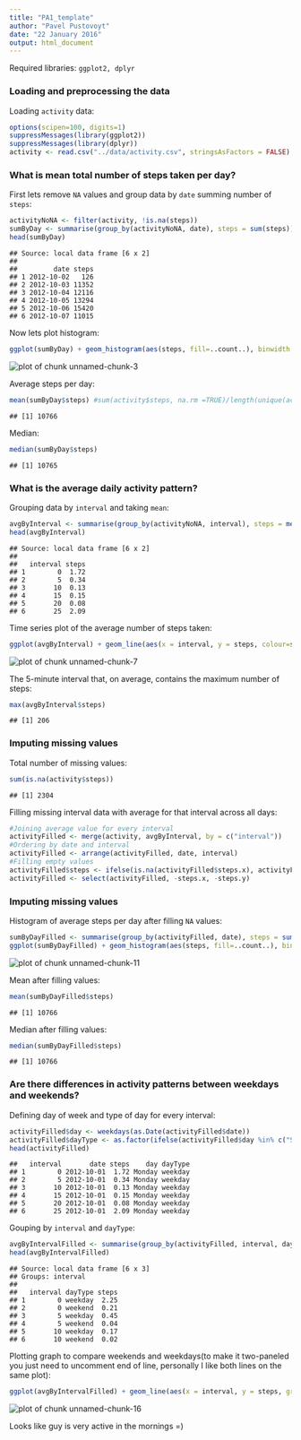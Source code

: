 ```yaml
---
title: "PA1_template"
author: "Pavel Pustovoyt"
date: "22 January 2016"
output: html_document
---
```


Required libraries: `ggplot2, dplyr`

### Loading and preprocessing the data

Loading `activity` data:


```r
options(scipen=100, digits=1)
suppressMessages(library(ggplot2))
suppressMessages(library(dplyr))
activity <- read.csv("../data/activity.csv", stringsAsFactors = FALSE)
```


### What is mean total number of steps taken per day?

First lets remove `NA` values and group data by `date` summing number of `steps`:

```r
activityNoNA <- filter(activity, !is.na(steps))
sumByDay <- summarise(group_by(activityNoNA, date), steps = sum(steps))
head(sumByDay)
```

```
## Source: local data frame [6 x 2]
## 
##         date steps
## 1 2012-10-02   126
## 2 2012-10-03 11352
## 3 2012-10-04 12116
## 4 2012-10-05 13294
## 5 2012-10-06 15420
## 6 2012-10-07 11015
```

Now lets plot histogram:

```r
ggplot(sumByDay) + geom_histogram(aes(steps, fill=..count..), binwidth = 2000) + scale_fill_gradient(low="skyblue", high = "skyblue4")
```

![plot of chunk unnamed-chunk-3](figure/unnamed-chunk-3-1.png) 

Average steps per day:

```r
mean(sumByDay$steps) #sum(activity$steps, na.rm =TRUE)/length(unique(activity$date))
```

```
## [1] 10766
```
Median:

```r
median(sumByDay$steps)
```

```
## [1] 10765
```



### What is the average daily activity pattern?

Grouping data by `interval` and taking `mean`:

```r
avgByInterval <- summarise(group_by(activityNoNA, interval), steps = mean(steps))
head(avgByInterval)
```

```
## Source: local data frame [6 x 2]
## 
##   interval steps
## 1        0  1.72
## 2        5  0.34
## 3       10  0.13
## 4       15  0.15
## 5       20  0.08
## 6       25  2.09
```

Time series plot of the average number of steps taken:

```r
ggplot(avgByInterval) + geom_line(aes(x = interval, y = steps, colour=steps)) + scale_colour_gradient(low="skyblue", high = "darkblue")
```

![plot of chunk unnamed-chunk-7](figure/unnamed-chunk-7-1.png) 

The 5-minute interval that, on average, contains the maximum number of steps:

```r
max(avgByInterval$steps)
```

```
## [1] 206
```


### Imputing missing values

Total number of missing values:

```r
sum(is.na(activity$steps))
```

```
## [1] 2304
```

Filling missing interval data with average for that interval across all days:


```r
#Joining average value for every interval
activityFilled <- merge(activity, avgByInterval, by = c("interval"))
#Ordering by date and interval
activityFilled <- arrange(activityFilled, date, interval)
#Filling empty values
activityFilled$steps <- ifelse(is.na(activityFilled$steps.x), activityFilled$steps.y, activityFilled$steps.x)
activityFilled <- select(activityFilled, -steps.x, -steps.y)
```

### Imputing missing values

Histogram of average steps per day after filling `NA` values:

```r
sumByDayFilled <- summarise(group_by(activityFilled, date), steps = sum(steps))
ggplot(sumByDayFilled) + geom_histogram(aes(steps, fill=..count..), binwidth = 2000) + scale_fill_gradient(low="skyblue", high = "skyblue4")
```

![plot of chunk unnamed-chunk-11](figure/unnamed-chunk-11-1.png) 

Mean after filling values:

```r
mean(sumByDayFilled$steps)
```

```
## [1] 10766
```

Median after filling values:

```r
median(sumByDayFilled$steps)
```

```
## [1] 10766
```

### Are there differences in activity patterns between weekdays and weekends?

Defining day of week and type of day for every interval:

```r
activityFilled$day <- weekdays(as.Date(activityFilled$date))
activityFilled$dayType <- as.factor(ifelse(activityFilled$day %in% c("Sunday","Saturday"), "weekend","weekday"))
head(activityFilled)
```

```
##   interval       date steps    day dayType
## 1        0 2012-10-01  1.72 Monday weekday
## 2        5 2012-10-01  0.34 Monday weekday
## 3       10 2012-10-01  0.13 Monday weekday
## 4       15 2012-10-01  0.15 Monday weekday
## 5       20 2012-10-01  0.08 Monday weekday
## 6       25 2012-10-01  2.09 Monday weekday
```

Gouping by `interval` and `dayType`:

```r
avgByIntervalFilled <- summarise(group_by(activityFilled, interval, dayType), steps = mean(steps))
head(avgByIntervalFilled)
```

```
## Source: local data frame [6 x 3]
## Groups: interval
## 
##   interval dayType steps
## 1        0 weekday  2.25
## 2        0 weekend  0.21
## 3        5 weekday  0.45
## 4        5 weekend  0.04
## 5       10 weekday  0.17
## 6       10 weekend  0.02
```

Plotting graph to compare weekends and weekdays(to make it two-paneled you just need to uncomment end of line, personally I like both lines on the same plot):

```r
ggplot(avgByIntervalFilled) + geom_line(aes(x = interval, y = steps, group=dayType, colour=dayType)) # + facet_grid(dayType~.)
```

![plot of chunk unnamed-chunk-16](figure/unnamed-chunk-16-1.png) 

Looks like guy is very active in the mornings =)
